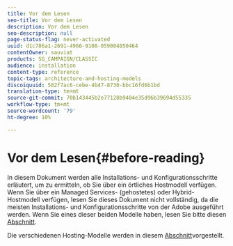 ```yaml
---
title: Vor dem Lesen
seo-title: Vor dem Lesen
description: Vor dem Lesen
seo-description: null
page-status-flag: never-activated
uuid: d1c786a1-2691-4966-9108-059004050464
contentOwner: sauviat
products: SG_CAMPAIGN/CLASSIC
audience: installation
content-type: reference
topic-tags: architecture-and-hosting-models
discoiquuid: 582f7ac6-cebe-4b47-8730-bbc16fd6b1bd
translation-type: tm+mt
source-git-commit: 70b143445b2e77128b9404e35d96b39694d55335
workflow-type: tm+mt
source-wordcount: '79'
ht-degree: 10%

---
```



# Vor dem Lesen{#before-reading}

In diesem Dokument werden alle Installations- und Konfigurationsschritte erläutert, um zu ermitteln, ob Sie über ein örtliches Hostmodell verfügen. Wenn Sie über ein Managed Services- (gehostetes) oder Hybrid-Hostmodell verfügen, lesen Sie dieses Dokument nicht vollständig, da die meisten Installations- und Konfigurationsschritte von der Adobe ausgeführt werden. Wenn Sie eines dieser beiden Modelle haben, lesen Sie bitte diesen [Abschnitt](../../installation/using/hosting-models.md).

Die verschiedenen Hosting-Modelle werden in diesem [Abschnitt](../../installation/using/hosting-models.md)vorgestellt.

